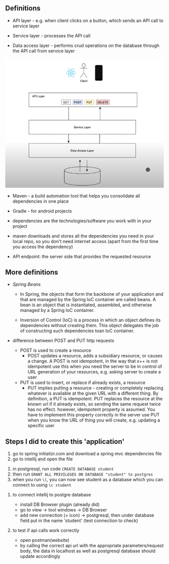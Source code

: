 ## Definitions


- API layer - e.g. when client clicks on a button, which sends an API call to service layer

- Service layer - processes the API call

- Data access layer - performs crud operations on the database through the API call from service layer

![](images/spring_overview.png)

- Maven - a build automation tool that helps you consolidate all dependencies in one place
- Gradle - for android projects


- dependencies are the technologies/software you work with in your project

- maven downloads and stores all the dependencies you need in your local repo, so you don't need internet access (apart from the first time you access the dependency)


- API endpoint: the server side that provides the requested resource

## More definitions

- *Spring Beans*
  - In Spring, the objects that form the backbone of your application and that are managed by the Spring IoC container are called beans. A bean is an object that is instantiated, assembled, and otherwise managed by a Spring IoC container.

  - Inversion of Control (IoC) is a process in which an object defines its dependencies without creating them. This object delegates the job of constructing such dependencies toan IoC container.


- difference between POST and PUT http requests
  - POST is used to create a resource
    - POST updates a resource, adds a subsidiary resource, or causes a change. A POST is not idempotent, in the way that x++ is not idempotent
use this when you need the server to be in control of URL generation of your resources, e.g. asking server to create a user
  - PUT is used to insert, or replace if already exists, a resource
    - PUT implies putting a resource - creating or completely replacing whatever is available at the given URL with a different thing. By definition, a PUT is idempotent. PUT replaces the resource at the known url if it already exists, so sending the same request twice has no effect.
however, idempotent property is assumed. You have to implement this property correctly in the server
use PUT when you know the URL of thing you will create, e.g. updating a specific user



## Steps I did to create this 'application'
1. go to spring initializr.com and download a spring mvc dependencies file
2. go to intellij and open the file

<!-- -->

1. in postgresql, run code `CREATE DATABASE student`
2. then run `GRANT ALL PRIVILEGES ON DATABASE "student" to postgres`
3. when you run `\l`, you can now see student as a database which you can connect to using `\c student`

<!-- -->

1. to connect intellij to postgre database 
   - install DB Browser plugin (already did)
   - go to view -> tool windows -> DB Browser
   - add new connection (+ icon) -> postgresql, then under database field put in the name 'student' (test connection to check)

2. to test if api calls work correctly
   - open postman(website)
   - by calling the correct api url with the appropriate parameters/request body, the data in localhost as well as postgresql database should update accordingly